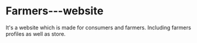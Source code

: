 # Farmers---website
It's a website which is made for consumers and farmers. Including farmers profiles as well as store. 
